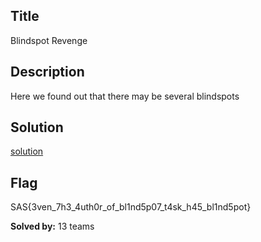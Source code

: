 ## Title 
Blindspot Revenge
 
## Description 
Here we found out that there may be several blindspots

## Solution
[solution](../README.md)
 
## Flag 
SAS{3ven_7h3_4uth0r_of_bl1nd5p07_t4sk_h45_bl1nd5pot}

**Solved by:** 13 teams
